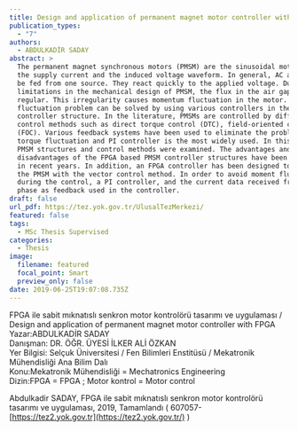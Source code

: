 ```yaml
---
title: Design and application of permanent magnet motor controller with FPGA
publication_types:
  - "7"
authors:
  - ABDULKADİR SADAY
abstract: >
  The permanent magnet synchronous motors (PMSM) are the sinusoidal motors with
  the supply current and the induced voltage waveform. In general, AC and DC can
  be fed from one source. They react quickly to the applied voltage. Due to the
  limitations in the mechanical design of PMSM, the flux in the air gap is not
  regular. This irregularity causes momentum fluctuation in the motor. This
  fluctuation problem can be solved by using various controllers in the
  controller structure. In the literature, PMSMs are controlled by different
  control methods such as direct torque control (DTC), field-oriented control
  (FOC). Various feedback systems have been used to eliminate the problem of
  torque fluctuation and PI controller is the most widely used. In this study,
  PMSM structures and control methods were examined. The advantages and
  disadvantages of the FPGA based PMSM controller structures have been examined
  in recent years. In addition, an FPGA controller has been designed to control
  the PMSM with the vector control method. In order to avoid moment fluctuations
  during the control, a PI controller, and the current data received from each
  phase as feedback used in the controller.
draft: false
url_pdf: https://tez.yok.gov.tr/UlusalTezMerkezi/
featured: false
tags:
  - MSc Thesis Supervised
categories:
  - Thesis
image:
  filename: featured
  focal_point: Smart
  preview_only: false
date: 2019-06-25T19:07:08.735Z
---
```

FPGA ile sabit mıknatıslı senkron motor kontrolörü tasarımı ve uygulaması / Design and application of permanent magnet motor controller with FPGA\
Yazar:ABDULKADİR SADAY\
Danışman: DR. ÖĞR. ÜYESİ İLKER ALİ ÖZKAN\
Yer Bilgisi: Selçuk Üniversitesi / Fen Bilimleri Enstitüsü / Mekatronik Mühendisliği Ana Bilim Dalı\
Konu:Mekatronik Mühendisliği = Mechatronics Engineering\
Dizin:FPGA = FPGA ; Motor kontrol = Motor control

Abdulkadir SADAY, FPGA ile sabit mıknatıslı senkron motor kontrolörü tasarımı ve uygulaması, 2019, Tamamlandı ( 607057- [https://tez2.yok.gov.tr](https://tez2.yok.gov.tr/) )